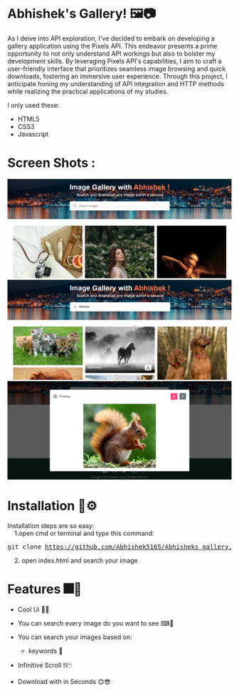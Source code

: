 # Abhishek's Gallery! 🖼📷
As I deive into API exploration, I've decided to embark on developing a gallery application using the Pixels API. This endeavor presents a prime opportunity to not only understand API workings but also to bolster my development skills. By leveraging Pixels API's capabilities, I aim to craft a user-friendly interface that prioritizes seamless image browsing and quick downloads, fostering an immersive user experience. Through this project, I anticipate honing my understanding of API integration and HTTP methods while realizing the practical applications of my studies.

I only used these:

  - HTML5
  - CSS3
  - Javascript

# Screen Shots :

![A](https://github.com/Abhishek5165/Abhisheks_gallery/blob/main/images/A.png)
![B](https://github.com/Abhishek5165/Abhisheks_gallery/blob/main/images/B.png)
![B](https://github.com/Abhishek5165/Abhisheks_gallery/blob/main/images/C.png)

# Installation 🔨⚙
Installation steps are so easy: <br>
&nbsp;&nbsp;&nbsp;&nbsp;1.open cmd or terminal and type this command:
    <pre>git clone https://github.com/Abhishek5165/Abhisheks_gallery.git</pre>
&nbsp;&nbsp;&nbsp;&nbsp;2. open index.html and search your image

# Features 🎆🎇
  - Cool Ui 🎨✨
  - You can search every image do you want to see ⌨🔎
  - You can search your images based on:
      - keywords 👶

  - Infinitive Scroll ⛓🖱
  - Download with in Seconds 😊😎
